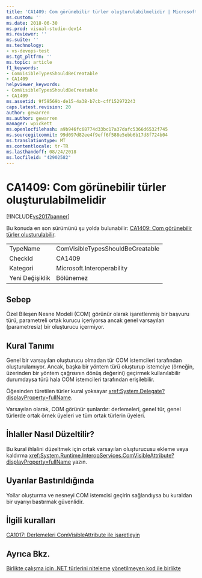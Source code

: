 ```yaml
---
title: 'CA1409: Com görünebilir türler oluşturulabilmelidir | Microsoft Docs'
ms.custom: ''
ms.date: 2018-06-30
ms.prod: visual-studio-dev14
ms.reviewer: ''
ms.suite: ''
ms.technology:
- vs-devops-test
ms.tgt_pltfrm: ''
ms.topic: article
f1_keywords:
- ComVisibleTypesShouldBeCreatable
- CA1409
helpviewer_keywords:
- ComVisibleTypesShouldBeCreatable
- CA1409
ms.assetid: 9f59569b-de15-4a38-b7cb-cff152972243
caps.latest.revision: 20
author: gewarren
ms.author: gewarren
manager: wpickett
ms.openlocfilehash: a9b946fc68774d33bc17a37dafc5366d6532f745
ms.sourcegitcommit: 99d097d82ee4f9eff6f588e5ebb6b17d8f724b04
ms.translationtype: MT
ms.contentlocale: tr-TR
ms.lasthandoff: 08/24/2018
ms.locfileid: "42902582"
---
```

# <a name="ca1409-com-visible-types-should-be-creatable"></a>CA1409: Com görünebilir türler oluşturulabilmelidir
[!INCLUDE[vs2017banner](../includes/vs2017banner.md)]

Bu konuda en son sürümünü şu yolda bulunabilir: [CA1409: Com görünebilir türler oluşturulabilir](https://docs.microsoft.com/visualstudio/code-quality/ca1409-com-visible-types-should-be-creatable).

|||
|-|-|
|TypeName|ComVisibleTypesShouldBeCreatable|
|CheckId|CA1409|
|Kategori|Microsoft.Interoperability|
|Yeni Değişiklik|Bölünemez|

## <a name="cause"></a>Sebep
 Özel Bileşen Nesne Modeli (COM) görünür olarak işaretlenmiş bir başvuru türü, parametreli ortak kurucu içeriyorsa ancak genel varsayılan (parametresiz) bir oluşturucu içermiyor.

## <a name="rule-description"></a>Kural Tanımı
 Genel bir varsayılan oluşturucu olmadan tür COM istemcileri tarafından oluşturulamıyor. Ancak, başka bir yöntem türü oluşturup istemciye (örneğin, üzerinden bir yöntem çağrısının dönüş değerini) geçirmek kullanılabilir durumdaysa türü hala COM istemcileri tarafından erişilebilir.

 Öğesinden türetilen türler kural yoksayar <xref:System.Delegate?displayProperty=fullName>.

 Varsayılan olarak, COM görünür şunlardır: derlemeleri, genel tür, genel türlerde ortak örnek üyeleri ve tüm ortak türlerin üyeleri.

## <a name="how-to-fix-violations"></a>İhlaller Nasıl Düzeltilir?
 Bu kural ihlalini düzeltmek için ortak varsayılan oluşturucusu ekleme veya kaldırma <xref:System.Runtime.InteropServices.ComVisibleAttribute?displayProperty=fullName> yazın.

## <a name="when-to-suppress-warnings"></a>Uyarılar Bastırıldığında
 Yollar oluşturma ve nesneyi COM istemcisi geçirin sağlandıysa bu kuraldan bir uyarıyı bastırmak güvenlidir.

## <a name="related-rules"></a>İlgili kuralları
 [CA1017: Derlemeleri ComVisibleAttribute ile işaretleyin](../code-quality/ca1017-mark-assemblies-with-comvisibleattribute.md)

## <a name="see-also"></a>Ayrıca Bkz.
 [Birlikte çalışma için .NET türlerini niteleme](http://msdn.microsoft.com/library/4b8afb52-fb8d-4e65-b47c-fd82956a3cdd) [yönetilmeyen kod ile birlikte](http://msdn.microsoft.com/library/ccb68ce7-b0e9-4ffb-839d-03b1cd2c1258)




